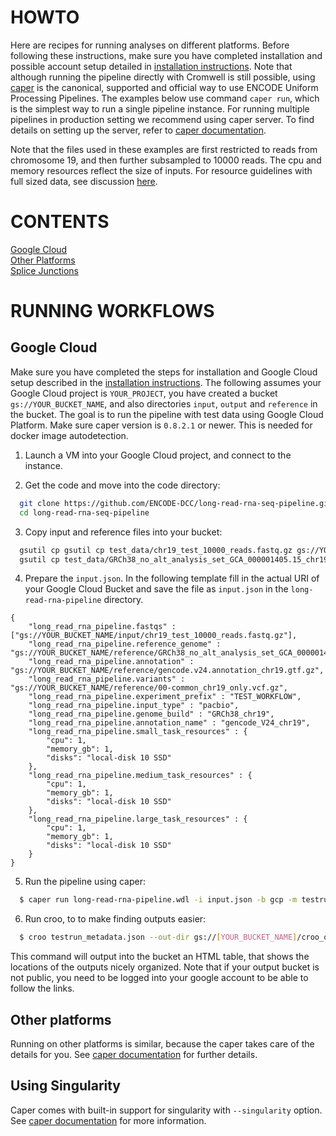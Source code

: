 # HOWTO

Here are recipes for running analyses on different platforms.
Before following these instructions, make sure you have completed installation and possible account setup detailed in [installation instructions](installation.md). Note that although running the pipeline directly with Cromwell is still possible, using [caper](https://github.com/ENCODE-DCC/caper) is the canonical, supported and official way to use ENCODE Uniform Processing Pipelines. The examples below use command `caper run`, which is the simplest way to run a single pipeline instance. For running multiple pipelines in production setting we recommend using caper server. To find details on setting up the server, refer to [caper documentation](https://github.com/ENCODE-DCC/caper/blob/master/DETAILS.md#usage).

Note that the files used in these examples are first restricted to reads from chromosome 19, and then further subsampled to 10000 reads. The cpu and memory resources reflect the size of inputs. For resource guidelines with full sized data, see discussion [here](reference.md#note-about-resources).

# CONTENTS

[Google Cloud](howto.md#google-cloud)  
[Other Platforms](howto.md#other-platforms)  
[Splice Junctions](howto.md#splice-junctions)  


# RUNNING WORKFLOWS

## Google Cloud

Make sure you have completed the steps for installation and Google Cloud setup described in the [installation instructions](installation.md#google-cloud). The following assumes your Google Cloud project is `YOUR_PROJECT`, you have created a bucket `gs://YOUR_BUCKET_NAME`, and also directories `input`, `output` and `reference` in the bucket.
The goal is to run the pipeline with test data using Google Cloud Platform. Make sure caper version is `0.8.2.1` or newer. This is needed for docker image autodetection.

1. Launch a VM into your Google Cloud project, and connect to the instance.

2. Get the code and move into the code directory:

```bash
  git clone https://github.com/ENCODE-DCC/long-read-rna-seq-pipeline.git
  cd long-read-rna-seq-pipeline
```

3. Copy input and reference files into your bucket:

```bash
  gsutil cp gsutil cp test_data/chr19_test_10000_reads.fastq.gz gs://YOUR_BUCKET_NAME/input/
  gsutil cp test_data/GRCh38_no_alt_analysis_set_GCA_000001405.15_chr19_only.fasta.gz test_data/00-common_chr19_only.vcf.gz test_data/gencode.v24.annotation_chr19.gtf.gz gs://YOUR_BUCKET_NAME/reference/
```

4. Prepare the `input.json`. In the following template fill in the actual URI of your Google Cloud Bucket and save the file as `input.json` in the `long-read-rna-pipeline` directory.

```
{
    "long_read_rna_pipeline.fastqs" : ["gs://YOUR_BUCKET_NAME/input/chr19_test_10000_reads.fastq.gz"],
    "long_read_rna_pipeline.reference_genome" : "gs://YOUR_BUCKET_NAME/reference/GRCh38_no_alt_analysis_set_GCA_000001405.15_chr19_only.fasta.gz",
    "long_read_rna_pipeline.annotation" : "gs://YOUR_BUCKET_NAME/reference/gencode.v24.annotation_chr19.gtf.gz",
    "long_read_rna_pipeline.variants" : "gs://YOUR_BUCKET_NAME/reference/00-common_chr19_only.vcf.gz",
    "long_read_rna_pipeline.experiment_prefix" : "TEST_WORKFLOW",
    "long_read_rna_pipeline.input_type" : "pacbio",
    "long_read_rna_pipeline.genome_build" : "GRCh38_chr19",
    "long_read_rna_pipeline.annotation_name" : "gencode_V24_chr19",
    "long_read_rna_pipeline.small_task_resources" : {
        "cpu": 1,
        "memory_gb": 1,
        "disks": "local-disk 10 SSD"
    },
    "long_read_rna_pipeline.medium_task_resources" : {
        "cpu": 1,
        "memory_gb": 1,
        "disks": "local-disk 10 SSD"
    },
    "long_read_rna_pipeline.large_task_resources" : {
        "cpu": 1,
        "memory_gb": 1,
        "disks": "local-disk 10 SSD"
    }
}
```

5. Run the pipeline using caper:

```bash
  $ caper run long-read-rna-pipeline.wdl -i input.json -b gcp -m testrun_metadata.json
```


6. Run croo, to to make finding outputs easier:

```bash
  $ croo testrun_metadata.json --out-dir gs://[YOUR_BUCKET_NAME]/croo_out
```

This command will output into the bucket an HTML table, that shows the locations of the outputs nicely organized. Note that if your output bucket is not public, you need to be logged into your google account to be able to follow the links.

## Other platforms

Running on other platforms is similar, because the caper takes care of the details for you. See [caper documentation](https://github.com/ENCODE-DCC/caper#installation) for further details.

## Using Singularity

Caper comes with built-in support for singularity with `--singularity` option. See [caper documentation](https://github.com/ENCODE-DCC/caper/blob/master/DETAILS.md) for more information.
